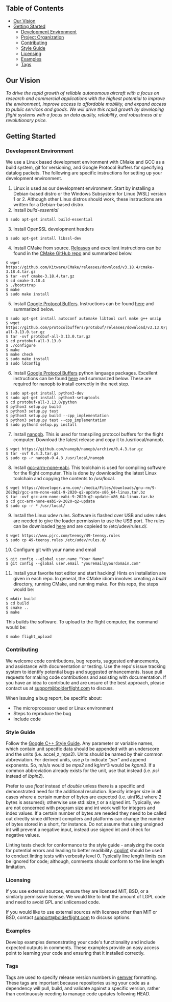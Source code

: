 ## Table of Contents
* [Our Vision](#vision)
* [Getting Started](#getting_started)
   - [Development Environment](#dev_env)
   - [Project Organization](#organization)
   - [Contributing](#contributing)
   - [Style Guide](#style)
   - [Licensing](#licensing)
   - [Examples](#examples)
   - [Tags](#tags)

## Our Vision<a name="vision"></a>
*To drive the rapid growth of reliable autonomous aircraft with a focus on research and commercial applications with the highest potential to improve the environment, improve access to affordable mobility, and expand access to public services and goods. We will drive this rapid growth by developing flight systems with a focus on data quality, reliability, and robustness at a revolutionary price.*

## Getting Started<a name="getting_started"></a>

### Development Environment<a name="dev_env"></a>
We use a Linux based development environment with CMake and GCC as a build system, git for versioning, and Google Protocol Buffers for specifying datalog packets. The following are specific instructions for setting up your development environment.

1. Linux is used as our development environment. Start by installing a Debian-based distro or the Windows Subsystem for Linux (WSL) version 1 or 2. Although other Linux distros should work, these instructions are written for a Debian-based distro.
2. Install *build-essential*

```
$ sudo apt-get install build-essential
```
3. Install OpenSSL development headers

```
$ sudo apt-get install libssl-dev
```
4. Install CMake from source. [Releases](https://github.com/Kitware/CMake/tree/release) and excellent instructions can be found in the [CMake GitHub repo](https://github.com/Kitware/CMake) and summarized below.

```
$ wget https://github.com/Kitware/CMake/releases/download/v3.18.4/cmake-3.18.4.tar.gz
$ tar -xvf cmake-3.18.4.tar.gz
$ cd cmake-3.18.4
$ ./bootstrap
$ make
$ sudo make install
```

5. Install [Google Protocol Buffers](https://developers.google.com/protocol-buffers/). Instructions can be found [here](https://github.com/protocolbuffers/protobuf/blob/master/src/README.md) and summarized below.

```
$ sudo apt-get install autoconf automake libtool curl make g++ unzip
$ wget https://github.com/protocolbuffers/protobuf/releases/download/v3.13.0/protobuf-all-3.13.0.tar.gz
$ tar -xvf protobuf-all-3.13.0.tar.gz
$ cd protobuf-all-3.13.0
$ ./configure
$ make
$ make check
$ sudo make install
$ sudo ldconfig
```

6. Install [Google Protocol Buffers](https://developers.google.com/protocol-buffers/) python language packages. Excellent instructions can be found [here](https://github.com/protocolbuffers/protobuf/tree/master/python) and summarized below. These are required for nanopb to install correctly in the next step.

```
$ sudo apt-get install python3-dev
$ sudo apt-get install python3-setuptools
$ cd protobuf-all-3.13.0/python
$ python3 setup.py build
$ python3 setup.py test
$ python3 setup.py build --cpp_implementation
$ python3 setup.py test --cpp_implementation
$ sudo python3 setup.py install
```

7. Install [nanopb](https://github.com/nanopb/nanopb). This is used for transpiling protocol buffers for the flight computer. Download the latest release and copy it to /usr/local/nanopb.

```
$ wget https://github.com/nanopb/nanopb/archive/0.4.3.tar.gz
$ tar -xvf 0.4.3.tar.gz
$ sudo cp -r nanopb-0.4.3 /usr/local/nanopb
```

8. Install [gcc-arm-none-eabi](https://developer.arm.com/tools-and-software/open-source-software/developer-tools/gnu-toolchain/gnu-rm/downloads). This toolchain is used for compiling software for the flight computer. This is done by downloading the latest Linux toolchain and copying the contents to /usr/local.

```
$ wget https://developer.arm.com/-/media/Files/downloads/gnu-rm/9-2020q2/gcc-arm-none-eabi-9-2020-q2-update-x86_64-linux.tar.bz
$ tar -xvf gcc-arm-none-eabi-9-2020-q2-update-x86_64-linux.tar.bz
$ cd gcc-arm-none-eabi-9-2020-q2-update
$ sudo cp -r * /usr/local/
```

9. Install the Linux udev rules. Software is flashed over USB and udev rules are needed to give the loader permission to use the USB port. The rules can be downloaded [here](https://www.pjrc.com/teensy/49-teensy.rules) and are copieied to /etc/udev/rules.d/.

```
$ wget https://www.pjrc.com/teensy/49-teensy.rules
$ sudo cp 49-teensy.rules /etc/udev/rules.d/
```

10. Configure git with your name and email
```
$ git config --global user.name "Your Name"
$ git config --global user.email "youremail@yourdomain.com"
```

11. Install your favorite text editor and start hacking! Hints on installation are given in each repo. In general, the CMake idiom involves creating a *build* directory, running CMake, and running make. For this repo, the steps would be:

```
$ mkdir build
$ cd build
$ cmake ..
$ make
```

This builds the software. To upload to the flight computer, the command would be:

```
$ make flight_upload
```

### Contributing<a name="contributing"></a>
We welcome code contributions, bug reports, suggested enhancements, and assistance with documentation or testing. Use the repo's issue tracking system to identify potential bugs and suggested enhancements. Issue pull requests for making code contributions and assisting with documentation. If you have an idea to contribute and are unsure of the best approach, please contact us at support@bolderflight.com to discuss.

When issuing a bug report, be specific about:
   * The microprocessor used or Linux environment
   * Steps to reproduce the bug
   * Include code

### Style Guide<a name="style"></a>
Follow the [Google C++ Style Guide](https://google.github.io/styleguide/cppguide.html). Any parameter or variable names, which contain unit specific data should be appended with an underscore and the units (i.e. accel_z_mps2). Units should be named by their common abbreviation. For derived units, use _p_ to indicate _"per"_ and append exponents. So, m/s/s would be _mps2_ and kg/m^3 would be _kgpm3_. If a common abbreviation already exists for the unit, use that instead (i.e. _psi_ instead of _lbpin2_).

Prefer to use _float_ instead of _double_ unless there is a specific and demonstrated need for the additional resolution. Specify integer size in all cases where a certain number of bytes are expected (i.e. uint16_t where 2 bytes is assumed); otherwise use std::size_t or a signed int. Typically, we are not concerned with program size and int work well for integers and index values. If a certain number of bytes are needed they need to be called out directly since different compilers and platforms can change the number of bytes stored in a short, for instance. Do not assume that using unsigned int will prevent a negative input, instead use signed int and check for negative values.

Linting tests check for conformance to the style guide - analyzing the code for potential errors and leading to better readibility. [cpplint](https://raw.githubusercontent.com/google/styleguide/gh-pages/cpplint/cpplint.py) should be used to conduct linting tests with verbosity level 0. Typically line length limits can be ignored for code; although, comments should conform to the line length limitation.

### Licensing<a name="licensing"></a>
If you use external sources, ensure they are licensed MIT, BSD, or a similarly permissive license. We would like to limit the amount of LGPL code and need to avoid GPL and unlicensed code.

If you would like to use external sources with licenses other than MIT or BSD, contact support@bolderflight.com to discuss options.

### Examples<a name="examples"></a>
Develop examples demonstrating your code's functionality and include expected outputs in comments. These examples provide an easy access point to learning your code and ensuring that it installed correctly.

### Tags<a name="tags"></a>
Tags are used to specify release version numbers in [semver](https://semver.org/) formatting. These tags are important because repositories using your code as a dependency will pull, build, and validate against a specific version, rather than continuously needing to manage code updates following HEAD.